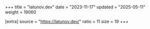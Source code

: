 +++
title = "latunov.dev"
date = "2023-11-17"
updated = "2025-05-11"
weight = 19060

[extra]
source = "https://latunov.dev/"
ratio = 11
size = 19
+++
